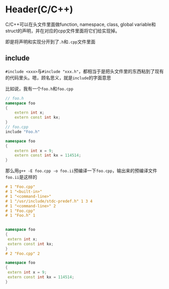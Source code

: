 # Header(C/C++)

C/C++可以在头文件里面做function, namespace, class, global variable和struct的声明，并在对应的cpp文件里面将它们给实现掉。

即是将声明和实现分开到了`.h`和`.cpp`文件里面

## include

`#include <xxx>`与`#include "xxx.h"`，都相当于是把头文件里的东西粘到了现有的代码里头。嗯，顾名思义，就是`include`的字面意思

比如说，我有一个`foo.h`和`foo.cpp`

```cpp
// foo.h
namespace foo
{
    extern int x;
    extern const int kx;
}
// foo.cpp
include "Foo.h"

namespace foo
{
    extern int x = 9;
    extern const int kx = 114514;
}
```

那么用`g++ -E foo.cpp -o foo.ii`预编译一下`foo.cpp`，输出来的预编译文件`foo.ii`是这样的

```cpp
# 1 "Foo.cpp"
# 1 "<built-in>"
# 1 "<command-line>"
# 1 "/usr/include/stdc-predef.h" 1 3 4
# 1 "<command-line>" 2
# 1 "Foo.cpp"
# 1 "Foo.h" 1
       

namespace foo
{
 extern int x;
 extern const int kx;
}
# 2 "Foo.cpp" 2

namespace foo
{
 extern int x = 9;
 extern const int kx = 114514;
}
```
